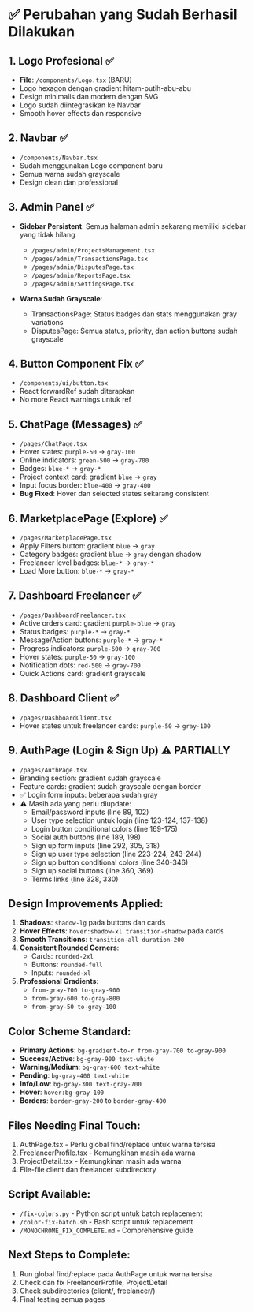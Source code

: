 # ✅ Perubahan yang Sudah Berhasil Dilakukan

## 1. Logo Profesional ✅
- **File**: `/components/Logo.tsx` (BARU)
- Logo hexagon dengan gradient hitam-putih-abu-abu
- Design minimalis dan modern dengan SVG
- Logo sudah diintegrasikan ke Navbar
- Smooth hover effects dan responsive

## 2. Navbar ✅ 
- `/components/Navbar.tsx`
- Sudah menggunakan Logo component baru
- Semua warna sudah grayscale
- Design clean dan professional

## 3. Admin Panel ✅
- **Sidebar Persistent**: Semua halaman admin sekarang memiliki sidebar yang tidak hilang
  - `/pages/admin/ProjectsManagement.tsx`
  - `/pages/admin/TransactionsPage.tsx`
  - `/pages/admin/DisputesPage.tsx`
  - `/pages/admin/ReportsPage.tsx`
  - `/pages/admin/SettingsPage.tsx`
  
- **Warna Sudah Grayscale**:
  - TransactionsPage: Status badges dan stats menggunakan gray variations
  - DisputesPage: Semua status, priority, dan action buttons sudah grayscale

## 4. Button Component Fix ✅
- `/components/ui/button.tsx`
- React forwardRef sudah diterapkan
- No more React warnings untuk ref

## 5. ChatPage (Messages) ✅
- `/pages/ChatPage.tsx`
- Hover states: `purple-50` → `gray-100`
- Online indicators: `green-500` → `gray-700`
- Badges: `blue-*` → `gray-*`
- Project context card: gradient `blue` → `gray`
- Input focus border: `blue-400` → `gray-400`
- **Bug Fixed**: Hover dan selected states sekarang consistent

## 6. MarketplacePage (Explore) ✅
- `/pages/MarketplacePage.tsx`
- Apply Filters button: gradient `blue` → `gray`
- Category badges: gradient `blue` → `gray` dengan shadow
- Freelancer level badges: `blue-*` → `gray-*`
- Load More button: `blue-*` → `gray-*`

## 7. Dashboard Freelancer ✅
- `/pages/DashboardFreelancer.tsx`
- Active orders card: gradient `purple-blue` → `gray`
- Status badges: `purple-*` → `gray-*`
- Message/Action buttons: `purple-*` → `gray-*`
- Progress indicators: `purple-600` → `gray-700`
- Hover states: `purple-50` → `gray-100`
- Notification dots: `red-500` → `gray-700`
- Quick Actions card: gradient grayscale

## 8. Dashboard Client ✅
- `/pages/DashboardClient.tsx`
- Hover states untuk freelancer cards: `purple-50` → `gray-100`

## 9. AuthPage (Login & Sign Up) ⚠️ PARTIALLY
- `/pages/AuthPage.tsx`
- Branding section: gradient sudah grayscale
- Feature cards: gradient sudah grayscale dengan border
- ✅ Login form inputs: beberapa sudah gray
- ⚠️ Masih ada yang perlu diupdate:
  - Email/password inputs (line 89, 102)
  - User type selection untuk login (line 123-124, 137-138)
  - Login button conditional colors (line 169-175)
  - Social auth buttons (line 189, 198)
  - Sign up form inputs (line 292, 305, 318)
  - Sign up user type selection (line 223-224, 243-244)
  - Sign up button conditional colors (line 340-346)
  - Sign up social buttons (line 360, 369)
  - Terms links (line 328, 330)

## Design Improvements Applied:
1. **Shadows**: `shadow-lg` pada buttons dan cards
2. **Hover Effects**: `hover:shadow-xl transition-shadow` pada cards
3. **Smooth Transitions**: `transition-all duration-200`
4. **Consistent Rounded Corners**:
   - Cards: `rounded-2xl`
   - Buttons: `rounded-full`
   - Inputs: `rounded-xl`
5. **Professional Gradients**:
   - `from-gray-700 to-gray-900`
   - `from-gray-600 to-gray-800`
   - `from-gray-50 to-gray-100`

## Color Scheme Standard:
- **Primary Actions**: `bg-gradient-to-r from-gray-700 to-gray-900`
- **Success/Active**: `bg-gray-900 text-white`
- **Warning/Medium**: `bg-gray-600 text-white`
- **Pending**: `bg-gray-400 text-white`  
- **Info/Low**: `bg-gray-300 text-gray-700`
- **Hover**: `hover:bg-gray-100`
- **Borders**: `border-gray-200` to `border-gray-400`

## Files Needing Final Touch:
1. AuthPage.tsx - Perlu global find/replace untuk warna tersisa
2. FreelancerProfile.tsx - Kemungkinan masih ada warna
3. ProjectDetail.tsx - Kemungkinan masih ada warna
4. File-file client dan freelancer subdirectory

## Script Available:
- `/fix-colors.py` - Python script untuk batch replacement
- `/color-fix-batch.sh` - Bash script untuk replacement
- `/MONOCHROME_FIX_COMPLETE.md` - Comprehensive guide

## Next Steps to Complete:
1. Run global find/replace pada AuthPage untuk warna tersisa
2. Check dan fix FreelancerProfile, ProjectDetail
3. Check subdirectories (client/, freelancer/)
4. Final testing semua pages
